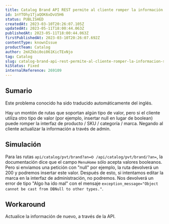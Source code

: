 ```yaml
---
title: Catalog Brand API REST permite al cliente romper la información si envía la petición con valores erróneos
id: 1nYTOhy1TjaQOK6xDvU5H6
status: PUBLISHED
createdAt: 2023-03-10T20:26:07.105Z
updatedAt: 2023-05-11T18:00:44.063Z
publishedAt: 2023-05-11T18:00:44.063Z
firstPublishedAt: 2023-03-10T20:26:07.692Z
contentType: knownIssue
productTeam: Catalog
author: 2mXZkbi0oi061KicTExNjo
tag: Catalog
slug: catalog-brand-api-rest-permite-al-cliente-romper-la-informacion-si-envia-la-peticion-con-valores-erroneos
kiStatus: Fixed
internalReference: 269109
---
```


## Sumario

<div class="alert alert-info">
  <p>Este problema conocido ha sido traducido automáticamente del inglés.</p>
</div>


Hay un montón de rutas que soportan algún tipo de valor, pero si el cliente utiliza otro tipo de valor (por ejemplo, insertar null en lugar de boolean) puede romper la interfaz de producto / SKU / categoría / marca. Negando al cliente actualizar la información a través de admin.



##

## Simulación


Para las rutas `api/catalog/pvt/brand?an=`o` /api/catalog/pvt/brand/?an=`, la documentación dice que el campo `MenuHome` sólo acepta valores booleanos. Pero si enviamos una petición con "null" por ejemplo, la ruta devolverá un 200 y podremos insertar este valor. Después de esto, si intentamos editar la marca en la interfaz de administración, no podremos. Nos devolverá un error de tipo "Algo ha ido mal" con el mensaje `exception_message="Object cannot be cast from DBNull to other types."`.




## Workaround


Actualice la información de nuevo, a través de la API.






